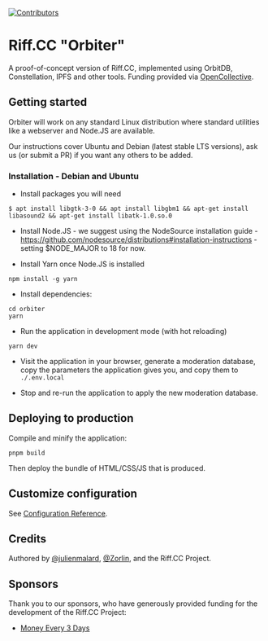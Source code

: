[![Contributors](https://img.shields.io/opencollective/all/riffcc?style=flat-square)](https://opencollective.com/riffcc)

# Riff.CC "Orbiter"
A proof-of-concept version of Riff.CC, implemented using OrbitDB, Constellation, IPFS and other tools. Funding provided via [OpenCollective](https://opencollective.com/riffcc).

## Getting started
Orbiter will work on any standard Linux distribution where standard utilities like a webserver and Node.JS are available.

Our instructions cover Ubuntu and Debian (latest stable LTS versions), ask us (or submit a PR) if you want any others to be added.

### Installation - Debian and Ubuntu
* Install packages you will need
```
$ apt install libgtk-3-0 && apt install libgbm1 && apt-get install libasound2 && apt-get install libatk-1.0.so.0
```

* Install Node.JS - we suggest using the NodeSource installation guide - https://github.com/nodesource/distributions#installation-instructions - setting $NODE_MAJOR to 18 for now.

* Install Yarn once Node.JS is installed
```
npm install -g yarn
```

* Install dependencies:
```
cd orbiter
yarn
```

* Run the application in development mode (with hot reloading)

```
yarn dev
```

* Visit the application in your browser, generate a moderation database, copy the parameters the application gives you, and copy them to `./.env.local`

* Stop and re-run the application to apply the new moderation database.

## Deploying to production

Compile and minify the application:

```
pnpm build
```

Then deploy the bundle of HTML/CSS/JS that is produced.

## Customize configuration

See [Configuration Reference](https://vitejs.dev/config/).

## Credits
Authored by [@julienmalard](https://github.com/julienmalard), [@Zorlin](https://github.com/Zorlin), and the Riff.CC Project.


## Sponsors
Thank you to our sponsors, who have generously provided funding for the development of the Riff.CC Project:

* [Money Every 3 Days](http://moneyevery3days.com/)
